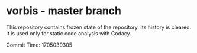 # vorbis - master branch

This repository contains frozen state of the repository.
Its history is cleared. It is used only for static code
analysis with Codacy.

Commit Time: 1705039305